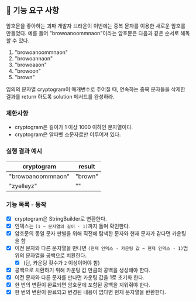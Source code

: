 ## 🚀 기능 요구 사항

암호문을 좋아하는 괴짜 개발자 브라운이 이번에는 중복 문자를 이용한 새로운 암호를 만들었다. 예를 들어 "browoanoommnaon"이라는 암호문은 다음과 같은 순서로 해독할 수 있다.

1. "browoanoommnaon"
2. "browoannaon"
3. "browoaaon"
4. "browoon"
5. "brown"

임의의 문자열 cryptogram이 매개변수로 주어질 때, 연속하는 중복 문자들을 삭제한 결과를 return 하도록 solution 메서드를 완성하라.

### 제한사항

- cryptogram은 길이가 1 이상 1000 이하인 문자열이다.
- cryptogram은 알파벳 소문자로만 이루어져 있다.

### 실행 결과 예시

| cryptogram | result |
| --- | --- |
| "browoanoommnaon" | "brown" |
| "zyelleyz" | "" |

### 기능 목록 - 동작
- [X] cryptogram은 StringBuilder로 변환한다.
- [X] 인덱스는 `(1 ~ 문자열의 길이 - 1)`까지 돌며 확인한다.
- [X] 암호문의 동일 문자 판별을 위해 직전에 탐색한 문자와 현재 문자가 같다면 카운팅을 함
- [X] 이전 문자와 다른 문자열을 만나면 `(현재 인덱스 - 카운팅 값 ~ 현재 인덱스 - 1)`범위의 문자열을 공백으로 치환한다. 
  - [X] (단, 카운팅 횟수가 `2` 이상이어야 함)
- [X] 공백으로 치환하기 위해 카운팅 값 만큼의 공백을 생성해야 한다.
- [X] 이전 문자와 다른 문자를 만나면 카운팅 값을 1로 초기화 한다.
- [X] 한 번의 변환이 완료되면 암호문에 포함된 공백을 지워줘야 한다.
- [X] 한 번의 변환이 완료되고 변경된 내용이 없다면 현재 문자열을 반환한다.